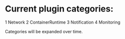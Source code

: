 # Current plugin categories:

1 Network
2 ContainerRuntime
3 Notification
4 Monitoring

Categories will be expanded over time.
